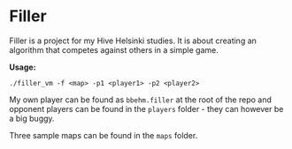 # Filler

Filler is a project for my Hive Helsinki studies. It is about creating an algorithm that competes against others in a simple game.

__Usage:__
```
./filler_vm -f <map> -p1 <player1> -p2 <player2>
```

My own player can be found as `bbehm.filler` at the root of the repo and opponent players can be found in the `players` folder - they can however be a big buggy.

Three sample maps can be found in the `maps` folder.
